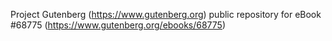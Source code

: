 Project Gutenberg (https://www.gutenberg.org) public repository for
eBook #68775 (https://www.gutenberg.org/ebooks/68775)
